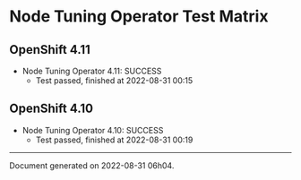 
Node Tuning Operator Test Matrix
================================

OpenShift 4.11
--------------



* Node Tuning Operator 4.11: SUCCESS
  - Test passed, finished at 2022-08-31 00:15






OpenShift 4.10
--------------



* Node Tuning Operator 4.10: SUCCESS
  - Test passed, finished at 2022-08-31 00:19






---
Document generated on 2022-08-31 06h04.
